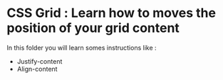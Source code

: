 # CSS Grid : Learn how to moves the position of your grid content
In this folder you will learn somes instructions like :
* Justify-content
* Align-content
